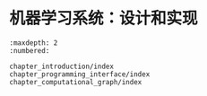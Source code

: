 # 机器学习系统：设计和实现

```toc
:maxdepth: 2
:numbered:

chapter_introduction/index
chapter_programming_interface/index
chapter_computational_graph/index